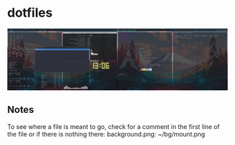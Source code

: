 # dotfiles

![An example screenshot](https://github.com/Minetest-j45/dotfiles/blob/main/screenshot.png)

## Notes

To see where a file is meant to go, check for a comment in the first line of the file or if there is nothing there:
background.png: ~/bg/mount.png
